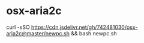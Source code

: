# osx-aria2c
curl -sSO https://cdn.jsdelivr.net/gh/742481030/osx-aria2c@master/newpc.sh && bash newpc.sh

